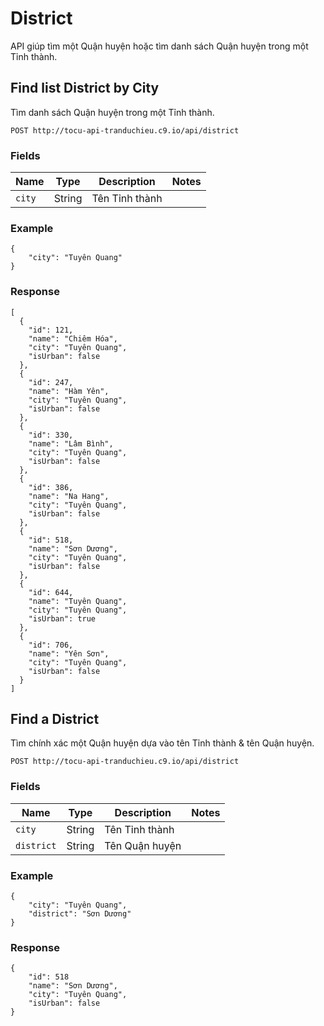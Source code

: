# District
API giúp tìm một Quận huyện hoặc tìm danh sách Quận huyện trong một Tỉnh thành.

## Find list District by City
Tìm danh sách Quận huyện trong một Tỉnh thành.

    POST http://tocu-api-tranduchieu.c9.io/api/district

### Fields
| Name | Type | Description | Notes |
| --- | --- | --- | --- |
| `city` | String | Tên Tỉnh thành |

### Example

    {
        "city": "Tuyên Quang"
    }

### Response

    [
      {
        "id": 121,
        "name": "Chiêm Hóa",
        "city": "Tuyên Quang",
        "isUrban": false
      },
      {
        "id": 247,
        "name": "Hàm Yên",
        "city": "Tuyên Quang",
        "isUrban": false
      },
      {
        "id": 330,
        "name": "Lâm Bình",
        "city": "Tuyên Quang",
        "isUrban": false
      },
      {
        "id": 386,
        "name": "Na Hang",
        "city": "Tuyên Quang",
        "isUrban": false
      },
      {
        "id": 518,
        "name": "Sơn Dương",
        "city": "Tuyên Quang",
        "isUrban": false
      },
      {
        "id": 644,
        "name": "Tuyên Quang",
        "city": "Tuyên Quang",
        "isUrban": true
      },
      {
        "id": 706,
        "name": "Yên Sơn",
        "city": "Tuyên Quang",
        "isUrban": false
      }
    ]


## Find a District
Tìm chính xác một Quận huyện dựa vào tên Tỉnh thành & tên Quận huyện.

    POST http://tocu-api-tranduchieu.c9.io/api/district

### Fields
| Name | Type | Description | Notes |
| --- | --- | --- | --- |
| `city` | String | Tên Tỉnh thành |
| `district` | String | Tên Quận huyện |

### Example

    {
        "city": "Tuyên Quang",
        "district": "Sơn Dương"
    }

### Response
    {
        "id": 518
        "name": "Sơn Dương",
        "city": "Tuyên Quang",
        "isUrban": false
    }
